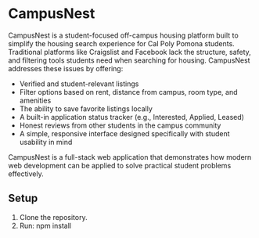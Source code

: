 # CampusNest

CampusNest is a student-focused off-campus housing platform built to simplify the housing search experience for Cal Poly Pomona students. Traditional platforms like Craigslist and Facebook lack the structure, safety, and filtering tools students need when searching for housing. CampusNest addresses these issues by offering:

- Verified and student-relevant listings
- Filter options based on rent, distance from campus, room type, and amenities
- The ability to save favorite listings locally
- A built-in application status tracker (e.g., Interested, Applied, Leased)
- Honest reviews from other students in the campus community
- A simple, responsive interface designed specifically with student usability in mind

CampusNest is a full-stack web application that demonstrates how modern web development can be applied to solve practical student problems effectively.

## Setup

1. Clone the repository.
2. Run:
    npm install
